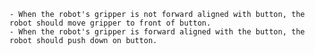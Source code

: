 
    - When the robot's gripper is not forward aligned with button, the robot should move gripper to front of button.
    - When the robot's gripper is forward aligned with the button, the robot should push down on button.